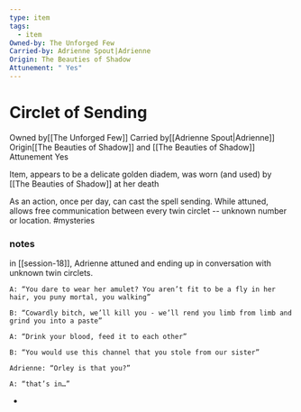 ```yaml
---
type: item
tags:
  - item
Owned-by: The Unforged Few
Carried-by: Adrienne Spout|Adrienne
Origin: The Beauties of Shadow
Attunement: " Yes"
---
```


#  Circlet of Sending

<span class="dataview inline-field"><span class="inline-field-key">Owned by</span><span class="inline-field-value">[[The Unforged Few]]</span></span>
<span class="dataview inline-field"><span class="inline-field-key">Carried by</span><span class="inline-field-value">[[Adrienne Spout|Adrienne]]</span></span>
<span class="dataview inline-field"><span class="inline-field-key">Origin</span><span class="inline-field-value">[[The Beauties of Shadow]] and [[The Beauties of Shadow</span></span>]]
<span class="dataview inline-field"><span class="inline-field-key">Attunement</span><span class="inline-field-value"> Yes</span></span>

Item, appears to be a delicate golden diadem, was worn (and used) by [[The Beauties of Shadow]] at her death
 
As an action, once per day, can cast the spell sending. While attuned, allows free communication between every twin circlet -- unknown number or location. #mysteries 

### notes
in [[session-18]], Adrienne attuned and ending up in conversation with unknown twin circlets.

	A: “You dare to wear her amulet? You aren’t fit to be a fly in her hair, you puny mortal, you walking”

	B: “Cowardly bitch, we’ll kill you - we’ll rend you limb from limb and grind you into a paste”
 
	A: “Drink your blood, feed it to each other”

	B: “You would use this channel that you stole from our sister”

	Adrienne: “Orley is that you?” 
	
	A: “that’s in…”
- 
